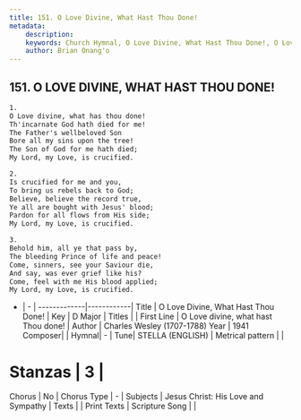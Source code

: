 ```yaml
---
title: 151. O Love Divine, What Hast Thou Done!
metadata:
    description: 
    keywords: Church Hymnal, O Love Divine, What Hast Thou Done!, O Love divine, what hast Thou done!, 
    author: Brian Onang'o
---
```



## 151. O LOVE DIVINE, WHAT HAST THOU DONE!

```txt
1.
O Love divine, what has thou done! 
Th'incarnate God hath died for me! 
The Father's wellbeloved Son 
Bore all my sins upon the tree! 
The Son of God for me hath died; 
My Lord, my Love, is crucified. 

2.
Is crucified for me and you, 
To bring us rebels back to God; 
Believe, believe the record true, 
Ye all are bought with Jesus' blood; 
Pardon for all flows from His side; 
My Lord, my Love, is crucified. 

3.
Behold him, all ye that pass by, 
The bleeding Prince of life and peace! 
Come, sinners, see your Saviour die, 
And say, was ever grief like his? 
Come, feel with me His blood applied; 
My Lord, my Love, is crucified.

```

- |   -  |
-------------|------------|
Title | O Love Divine, What Hast Thou Done! |
Key | D Major |
Titles |  |
First Line | O Love divine, what hast Thou done! |
Author | Charles Wesley (1707-1788)
Year | 1941
Composer|  |
Hymnal|  - |
Tune| STELLA (ENGLISH) |
Metrical pattern | |
# Stanzas | 3 |
Chorus | No |
Chorus Type | - |
Subjects | Jesus Christ: His Love and Sympathy |
Texts |  |
Print Texts | 
Scripture Song |  |
  
